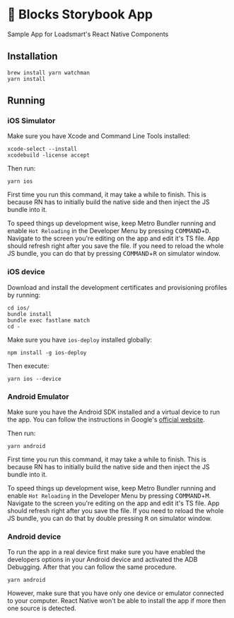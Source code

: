 # :iphone: Blocks Storybook App
Sample App for Loadsmart's React Native Components

## Installation

```
brew install yarn watchman
yarn install
```

## Running

### iOS Simulator

Make sure you have Xcode and Command Line Tools installed:

```
xcode-select --install
xcodebuild -license accept
```

Then run:

```
yarn ios
```

First time you run this command, it may take a while to finish. This is because RN has to initially build the native side and then inject the JS bundle into it.

To speed things up development wise, keep Metro Bundler running and enable `Hot Reloading` in the Developer Menu by pressing <kbd>COMMAND</kbd>+<kbd>D</kbd>. Navigate to the screen you're editing on the app and edit it's TS file. App should refresh right after you save the file. If you need to reload the whole JS bundle, you can do that by pressing <kbd>COMMAND</kbd>+<kbd>R</kbd> on simulator window.

### iOS device

Download and install the development certificates and provisioning profiles by running:

```
cd ios/
bundle install
bundle exec fastlane match
cd -
```

Make sure you have `ios-deploy` installed globally:

```
npm install -g ios-deploy
```

Then execute:

```
yarn ios --device
```

### Android Emulator

Make sure you have the Android SDK installed and a virtual device to run the app. You can follow the instructions in Google's [official website](https://developer.android.com/studio/install).

Then run:

```
yarn android
```

First time you run this command, it may take a while to finish. This is because RN has to initially build the native side and then inject the JS bundle into it.

To speed things up development wise, keep Metro Bundler running and enable `Hot Reloading` in the Developer Menu by pressing <kbd>COMMAND</kbd>+<kbd>M</kbd>. Navigate to the screen you're editing on the app and edit it's TS file. App should refresh right after you save the file. If you need to reload the whole JS bundle, you can do that by double pressing <kbd>R</kbd> on simulator window.

### Android device

To run the app in a real device first make sure you have enabled the developers options in your Android device and activated the ADB Debugging. After that you can follow the same procedure.

```
yarn android
```

However, make sure that you have only one device or emulator connected to your computer. React Native won't be able to install the app if more then one source is detected.
